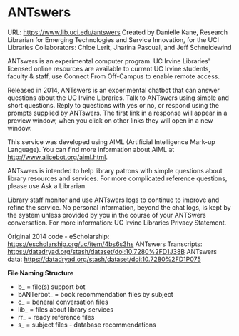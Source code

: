 # ANTswers

URL: https://www.lib.uci.edu/antswers
Created by Danielle Kane, Research Librarian for Emerging Technologies and Service Innovation, for the UCI Libraries
Collaborators: Chloe Lerit, Jharina Pascual, and Jeff Schneidewind

ANTswers is an experimental computer program. UC Irvine Libraries' licensed online resources are available to current UC Irvine students, faculty & staff, use Connect From Off-Campus to enable remote access.

Released in 2014, ANTswers is an experimental chatbot that can answer questions about the UC Irvine Libraries. Talk to ANTswers using simple and short questions. Reply to questions with yes or no, or respond using the prompts supplied by ANTswers. The first link in a response will appear in a preview window, when you click on other links they will open in a new window.

This service was developed using AIML (Artificial Intelligence Mark-up Language). You can find more information about AIML at http://www.alicebot.org/aiml.html.

ANTswers is intended to help library patrons with simple questions about library resources and services. For more complicated reference questions, please use Ask a Librarian.

Library staff monitor and use ANTswers logs to continue to improve and refine the service. No personal information, beyond the chat logs, is kept by the system unless provided by you in the course of your ANTSwers conversation. For more information: UC Irvine Libraries Privacy Statement.

Original 2014 code - eScholarship: https://escholarship.org/uc/item/4bs6s3hs
ANTswers Transcripts: https://datadryad.org/stash/dataset/doi:10.7280%2FD1J38B
ANTswers data: https://datadryad.org/stash/dataset/doi:10.7280%2FD1P075

**File Naming Structure**
* b_ = file(s) support bot
* bANTerbot_ = book recommendation files by subject
* c_ = beneral conversation files
* lib_ = files about library services
* rr_ = ready reference files
* s_ = subject files - database recommendations
